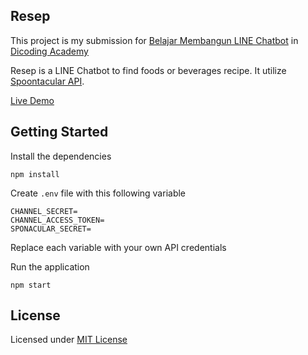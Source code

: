 ## Resep

This project is my submission for [Belajar Membangun LINE Chatbot](https://www.dicoding.com/academies/32) in [Dicoding Academy](https://www.dicoding.com/academies/32)

Resep is a LINE Chatbot to find foods or beverages recipe. It utilize [Spoontacular API](https://spoonacular.com/).

[Live Demo](https://andraantariksa-a32-resep.herokuapp.com/)

## Getting Started

Install the dependencies

```
npm install
```

Create `.env` file with this following variable

```
CHANNEL_SECRET=
CHANNEL_ACCESS_TOKEN=
SPONACULAR_SECRET=
```

Replace each variable with your own API credentials

Run the application

```
npm start
```

## License

Licensed under [MIT License](LICENSE)
